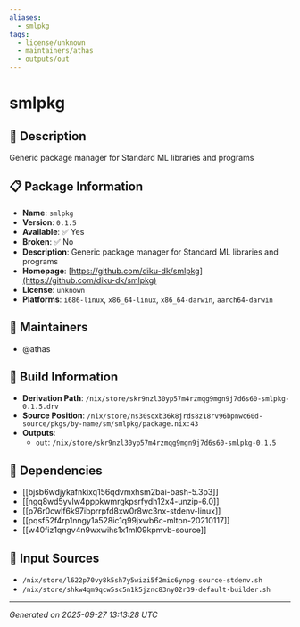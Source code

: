 ```yaml
---
aliases:
  - smlpkg
tags:
  - license/unknown
  - maintainers/athas
  - outputs/out
---
```


# smlpkg

## 📝 Description

Generic package manager for Standard ML libraries and programs

## 📋 Package Information

- **Name**: `smlpkg`
- **Version**: `0.1.5`
- **Available**: ✅ Yes
- **Broken**: ✅ No
- **Description**: Generic package manager for Standard ML libraries and programs
- **Homepage**: [https://github.com/diku-dk/smlpkg](https://github.com/diku-dk/smlpkg)
- **License**: `unknown`
- **Platforms**: `i686-linux`, `x86_64-linux`, `x86_64-darwin`, `aarch64-darwin`
## 👥 Maintainers

- @athas


## 🔧 Build Information

- **Derivation Path**: `/nix/store/skr9nzl30yp57m4rzmqg9mgn9j7d6s60-smlpkg-0.1.5.drv`
- **Source Position**: `/nix/store/ns30sqxb36k8jrds8z18rv96bpnwc60d-source/pkgs/by-name/sm/smlpkg/package.nix:43`
- **Outputs**:
  - `out`:  `/nix/store/skr9nzl30yp57m4rzmqg9mgn9j7d6s60-smlpkg-0.1.5`

## 🔗 Dependencies

- [[bjsb6wdjykafnkixq156qdvmxhsm2bai-bash-5.3p3]]
- [[ngq8wd5yvlw4pppkwmrgkpsrfydh12x4-unzip-6.0]]
- [[p76r0cwlf6k97ibprrpfd8xw0r8wc3nx-stdenv-linux]]
- [[pqsf52f4rp1nngy1a528ic1q99jxwb6c-mlton-20210117]]
- [[w40fiz1qngv4n9wxwihs1x1ml09kpmvb-source]]

## 📁 Input Sources

- `/nix/store/l622p70vy8k5sh7y5wizi5f2mic6ynpg-source-stdenv.sh`
- `/nix/store/shkw4qm9qcw5sc5n1k5jznc83ny02r39-default-builder.sh`

---
*Generated on 2025-09-27 13:13:28 UTC*
